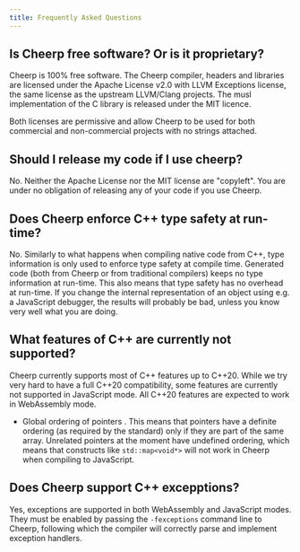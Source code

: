 ```yaml
---
title: Frequently Asked Questions
---
```


## Is Cheerp free software? Or is it proprietary?

Cheerp is 100% free software. The Cheerp compiler, headers and libraries are licensed under the Apache License v2.0 with LLVM Exceptions license, the same license as the upstream LLVM/Clang projects. The musl implementation of the C library is released under the MIT licence.

Both licenses are permissive and allow Cheerp to be used for both commercial and non-commercial projects with no strings attached.

## Should I release my code if I use cheerp?

No. Neither the Apache License nor the MIT license are "copyleft". You are under no obligation of releasing any of your code if you use Cheerp.

## Does Cheerp enforce C++ type safety at run-time?

No. Similarly to what happens when compiling native code from C++, type information is only used to enforce type safety at compile time. Generated code (both from Cheerp or from traditional compilers) keeps no type information at run-time. This also means that type safety has no overhead at run-time. If you change the internal representation of an object using e.g. a JavaScript debugger, the results will probably be bad, unless you know very well what you are doing.

## What features of C++ are currently not supported?

Cheerp currently supports most of C++ features up to C++20. While we try very hard to have a full C++20 compatibility, some features are currently not supported in JavaScript mode. All C++20 features are expected to work in WebAssembly mode.

- Global ordering of pointers . This means that pointers have a definite ordering (as required by the standard) only if they are part of the same array. Unrelated pointers at the moment have undefined ordering, which means that constructs like `std::map<void*>` will not work in Cheerp when compiling to JavaScript.

## Does Cheerp support C++ excepptions?

Yes, exceptions are supported in both WebAssembly and JavaScript modes. They must be enabled by passing the `-fexceptions` command line to Cheerp, following which the compiler will correctly parse and implement exception handlers.
